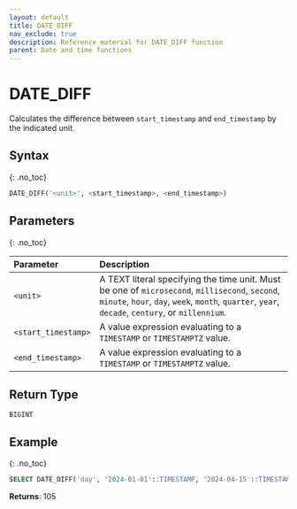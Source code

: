 ```yaml
---
layout: default
title: DATE_DIFF
nav_exclude: true
description: Reference material for DATE_DIFF function
parent: Date and time functions
---
```


# DATE_DIFF

Calculates the difference between `start_timestamp` and `end_timestamp` by the indicated unit.

## Syntax
{: .no_toc}

```sql
DATE_DIFF('<unit>', <start_timestamp>, <end_timestamp>)
```
## Parameters
{: .no_toc}

| Parameter           | Description                                                                                                                                                                                        |
| :------------------ | :------------------------------------------------------------------------------------------------------------------------------------------------------------------------------------------------- |
| `<unit>`            | A TEXT literal specifying the time unit. Must be one of `microsecond`, `millisecond`, `second`, `minute`, `hour`, `day`, `week`, `month`, `quarter`, `year`, `decade`, `century`, or `millennium`. |
| `<start_timestamp>` | A value expression evaluating to a `TIMESTAMP` or `TIMESTAMPTZ` value.                                                                                                                             |
| `<end_timestamp>`   | A value expression evaluating to a `TIMESTAMP` or `TIMESTAMPTZ` value.                                                                                                                             |

## Return Type

`BIGINT`

## Example
{: .no_toc}

```sql
SELECT DATE_DIFF('day', '2024-01-01'::TIMESTAMP, '2024-04-15'::TIMESTAMP);
```

**Returns**: 105
